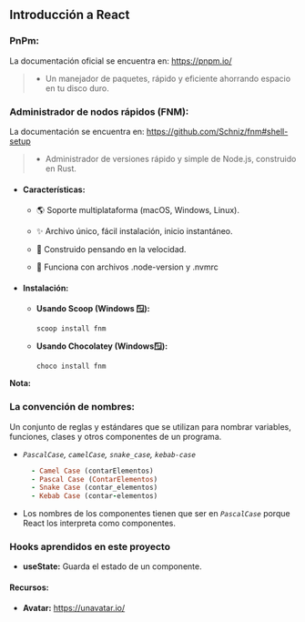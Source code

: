 ## **Introducción a React**

### **PnPm:**

La documentación oficial se encuentra en: https://pnpm.io/

> + Un manejador de paquetes, rápido y eficiente ahorrando espacio en tu disco duro.

### **Administrador de nodos rápidos (FNM):** 

La documentación se encuentra en: https://github.com/Schniz/fnm#shell-setup

> + Administrador de versiones rápido y simple de Node.js, construido en Rust.

+ #### **Características:**

  + 🌎 Soporte multiplataforma (macOS, Windows, Linux).

  + ✨ Archivo único, fácil instalación, inicio instantáneo.

  + 🚀 Construido pensando en la velocidad.

  + 📂 Funciona con archivos .node-version y .nvmrc

+ #### **Instalación:**

  + **Usando Scoop (Windows 🪟):**

    `scoop install fnm`

  + **Usando Chocolatey (Windows🪟):**

    `choco install fnm`

**Nota:**

### **La convención de nombres:** 

Un conjunto de reglas y estándares que se utilizan para nombrar variables, funciones, clases y otros componentes de un programa.
    
  + _`PascalCase`, `camelCase`, `snake_case`, `kebab-case`_

    ```Ruby
      - Camel Case (contarElementos)
      - Pascal Case (ContarElementos)
      - Snake Case (contar_elementos)
      - Kebab Case (contar-elementos)
    ```

  + Los nombres de los componentes tienen que ser en _`PascalCase`_ porque React los interpreta como componentes.

### **Hooks aprendidos en este proyecto**

+ **useState:** Guarda el estado de un componente.

#### Recursos:

+ **Avatar:** https://unavatar.io/